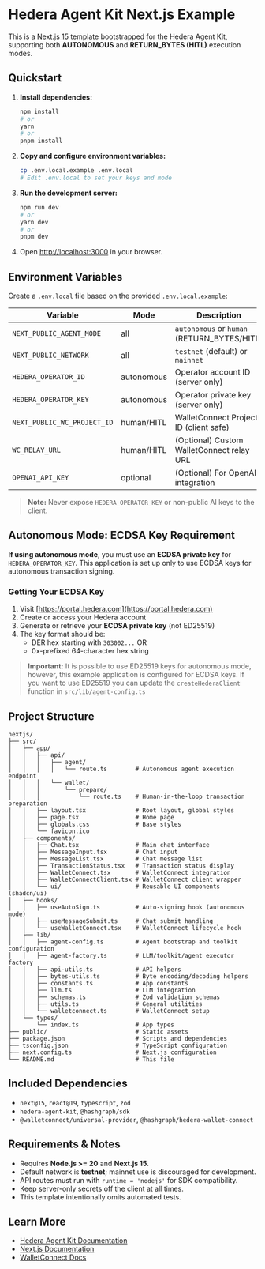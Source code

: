 # Hedera Agent Kit Next.js Example

This is a [Next.js 15](https://nextjs.org/) template bootstrapped for the Hedera Agent Kit, supporting both **AUTONOMOUS** and **RETURN_BYTES (HITL)** execution modes.

## Quickstart

1. **Install dependencies:**

   ```bash
   npm install
   # or
   yarn
   # or
   pnpm install
   ```

2. **Copy and configure environment variables:**

   ```bash
   cp .env.local.example .env.local
   # Edit .env.local to set your keys and mode
   ```

3. **Run the development server:**

   ```bash
   npm run dev
   # or
   yarn dev
   # or
   pnpm dev
   ```

4. Open [http://localhost:3000](http://localhost:3000) in your browser.

## Environment Variables

Create a `.env.local` file based on the provided `.env.local.example`:

| Variable                    | Mode       | Description                                 |
| --------------------------- | ---------- | ------------------------------------------- |
| `NEXT_PUBLIC_AGENT_MODE`    | all        | `autonomous` or `human` (RETURN_BYTES/HITL) |
| `NEXT_PUBLIC_NETWORK`       | all        | `testnet` (default) or `mainnet`            |
| `HEDERA_OPERATOR_ID`        | autonomous | Operator account ID (server only)           |
| `HEDERA_OPERATOR_KEY`       | autonomous | Operator private key (server only)          |
| `NEXT_PUBLIC_WC_PROJECT_ID` | human/HITL | WalletConnect Project ID (client safe)      |
| `WC_RELAY_URL`              | human/HITL | (Optional) Custom WalletConnect relay URL   |
| `OPENAI_API_KEY`            | optional   | (Optional) For OpenAI integration           |

> **Note:** Never expose `HEDERA_OPERATOR_KEY` or non-public AI keys to the client.

## Autonomous Mode: ECDSA Key Requirement

**If using autonomous mode**, you must use an **ECDSA private key** for `HEDERA_OPERATOR_KEY`. This application is set up only to use ECDSA keys for autonomous transaction signing.

### Getting Your ECDSA Key

1. Visit [https://portal.hedera.com](https://portal.hedera.com)
2. Create or access your Hedera account
3. Generate or retrieve your **ECDSA private key** (not ED25519)
4. The key format should be:
   - DER hex starting with `303002...` OR
   - 0x-prefixed 64-character hex string

> **Important:** It is possible to use ED25519 keys for autonomous mode, however, this example application is configured for ECDSA keys. If you want to use ED25519 you can update the `createHederaClient` function in `src/lib/agent-config.ts`

## Project Structure

```
nextjs/
├── src/
│   ├── app/
│   │   ├── api/
│   │   │   ├── agent/
│   │   │   │   └── route.ts        # Autonomous agent execution endpoint
│   │   │   └── wallet/
│   │   │       └── prepare/
│   │   │           └── route.ts    # Human-in-the-loop transaction preparation
│   │   ├── layout.tsx              # Root layout, global styles
│   │   ├── page.tsx                # Home page
│   │   ├── globals.css             # Base styles
│   │   └── favicon.ico
│   ├── components/
│   │   ├── Chat.tsx                # Main chat interface
│   │   ├── MessageInput.tsx        # Chat input
│   │   ├── MessageList.tsx         # Chat message list
│   │   ├── TransactionStatus.tsx   # Transaction status display
│   │   ├── WalletConnect.tsx       # WalletConnect integration
│   │   ├── WalletConnectClient.tsx # WalletConnect client wrapper
│   │   └── ui/                     # Reusable UI components (shadcn/ui)
│   ├── hooks/
│   │   ├── useAutoSign.ts          # Auto-signing hook (autonomous mode)
│   │   ├── useMessageSubmit.ts     # Chat submit handling
│   │   └── useWalletConnect.tsx    # WalletConnect lifecycle hook
│   ├── lib/
│   │   ├── agent-config.ts         # Agent bootstrap and toolkit configuration
│   │   ├── agent-factory.ts        # LLM/toolkit/agent executor factory
│   │   ├── api-utils.ts            # API helpers
│   │   ├── bytes-utils.ts          # Byte encoding/decoding helpers
│   │   ├── constants.ts            # App constants
│   │   ├── llm.ts                  # LLM integration
│   │   ├── schemas.ts              # Zod validation schemas
│   │   ├── utils.ts                # General utilities
│   │   └── walletconnect.ts        # WalletConnect setup
│   └── types/
│       └── index.ts                # App types
├── public/                         # Static assets
├── package.json                    # Scripts and dependencies
├── tsconfig.json                   # TypeScript configuration
├── next.config.ts                  # Next.js configuration
└── README.md                       # This file
```

## Included Dependencies

- `next@15`, `react@19`, `typescript`, `zod`
- `hedera-agent-kit`, `@hashgraph/sdk`
- `@walletconnect/universal-provider`, `@hashgraph/hedera-wallet-connect`

## Requirements & Notes

- Requires **Node.js >= 20** and **Next.js 15**.
- Default network is **testnet**; mainnet use is discouraged for development.
- API routes must run with `runtime = 'nodejs'` for SDK compatibility.
- Keep server-only secrets off the client at all times.
- This template intentionally omits automated tests.

## Learn More

- [Hedera Agent Kit Documentation](https://github.com/hashgraph/hedera-agent-kit)
- [Next.js Documentation](https://nextjs.org/docs)
- [WalletConnect Docs](https://docs.walletconnect.com/)
